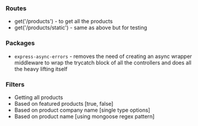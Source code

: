 ### Routes

- get('/products') - to get all the products
- get('/products/static') - same as above but for testing

### Packages

- `express-async-errors` - removes the need of creating an async wrapper middleware to wrap the trycatch block of all the controllers and does all the heavy lifting itself

### Filters

- Getting all products
- Based on featured products [true, false]
- Based on product company name [single type options]
- Based on product name [using mongoose regex pattern]
